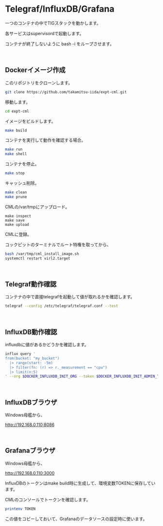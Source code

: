 # Telegraf/InfluxDB/Grafana

一つのコンテナの中でTIGスタックを動かします。

各サービスはsupervisordで起動します。

コンテナが終了しないように bash -i をループさせます。

<br>

## Dockerイメージ作成

このリポジトリをクローンします。

```bash
git clone https://github.com/takamitsu-iida/expt-cml.git
```

移動します。

```bash
cd expt-cml
```

イメージをビルドします。

```bash
make build
```

コンテナを実行して動作を確認する場合。

```bash
make run
make shell
```

コンテナを停止。

```bash
make stop
```

キャッシュ削除。

```bash
make clean
make prune
```

CMLの/var/tmpにアップロード。

```
make inspect
make save
make upload
```

CMLに登録。

コックピットのターミナルでルート特権を取ってから、

```bash
bash /var/tmp/cml_install_image.sh
systemctl restart virl2.target
```


<br>

## Telegraf動作確認

コンテナの中で直接telegrafを起動して値が取れるかを確認します。

```bash
telegraf --config /etc/telegraf/telegraf.conf --test
```

<br>

## InfluxDB動作確認

influxdbに値があるかどうかを確認します。

```bash
influx query '
from(bucket: "my_bucket")
  |> range(start: -5m)
  |> filter(fn: (r) => r._measurement == "cpu")
  |> limit(n:5)
' --org $DOCKER_INFLUXDB_INIT_ORG --token $DOCKER_INFLUXDB_INIT_ADMIN_TOKEN --host http://localhost:8086
```

<br>

## InfluxDBブラウザ

Windows母艦から、

http://192.168.0.110:8086


<br>

## Grafanaブラウザ

Windows母艦から、

http://192.168.0.110:3000


InfluxDBのトークンはmake build時に生成して、環境変数TOKENに保存しています。

CMLのコンソールでトークンを確認します。

```bash
printenv TOKEN
```

この値をコピーしておいて、Grafanaのデータソースの設定時に使います。
